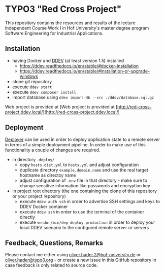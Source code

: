 # TYPO3 "Red Cross Project"

This repository contains the resources and results of the lecture
Independent Course Work I in Hof University's master degree program
Software Engineering for Industrial Applications.

## Installation

* having Docker and [DDEV](https://github.com/drud/ddev) (at least version 1.5) installed
  + https://ddev.readthedocs.io/en/stable/#docker-installation
  + https://ddev.readthedocs.io/en/stable/#installation-or-upgrade-windows
* clone git repository
* execute `ddev start`
* execute `ddev composer install`
* import database using `ddev import-db --src ./ddev/database.sql.gz`

Web project is provided at [Web project is provided at [http://red-cross-project.ddev.local/](http://red-cross-project.ddev.local/)

## Deployment

[Deployer](https://deployer.org/) can be used in order to deploy application
state to a remote server in terms of a simple deployment pipeline. In order
to make use of this functionality a couple of changes are required.

* in directory `.deploy/`
  + copy `hosts.dist.yml` to `hosts.yml` and adjust configuration
  + duplicate directory `example.domain.name` and use the real target hostname as directoy name
  + adjust configuration of `.env` file in that directory - make sure to change sensitive information like passwords and encryption key  
* in project root directory (the one containing the clone of this repository or your project repository)
  + execute `ddev auth ssh` in order to advertise SSH settings and keys to DDEV Docker container
  + execute `ddev ssh` in order to use the terminal of the container directly
  + execute `vendor/bin/dep deploy production` in order to deploy your local DDEV scenario to the configured remote server or servers

## Feedback, Questions, Remarks

Please contact me either using oliver.hader.2@hof-university.de or oliver.hader@typo3.org - or create a new
issue in this GitHub repository in case feedback is only related to source code.
